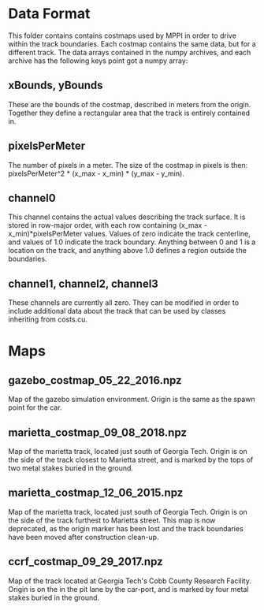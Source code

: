 # Data Format

This folder contains contains costmaps used by MPPI in order to drive within the track boundaries. Each costmap contains the same data, but for a different track. The data arrays contained in the numpy archives, and each archive has the following keys point got a numpy array:

## xBounds, yBounds 
These are the bounds of the costmap, described in meters from the origin. Together they define a rectangular area that the track is entirely contained in.

## pixelsPerMeter
The number of pixels in a meter. The size of the costmap in pixels is then: pixelsPerMeter^2 * (x_max - x_min) * (y_max - y_min).

## channel0 
This channel contains the actual values describing the track surface. It is stored in row-major order, with each row containing (x_max - x_min)*pixelsPerMeter values. Values of zero indicate the track centerline, and values of 1.0 indicate the track boundary. Anything between 0 and 1 is a location on the track, and anything above 1.0 defines a region outside the boundaries.

## channel1, channel2, channel3 
These channels are currently all zero. They can be modified in order to include additional data about the track that can be used by classes inheriting from costs.cu.

# Maps

## gazebo_costmap_05_22_2016.npz
Map of the gazebo simulation environment. Origin is the same as the spawn point for the car.

## marietta_costmap_09_08_2018.npz 
Map of the marietta track, located just south of Georgia Tech. Origin is on the side of the track closest to Marietta street, and is marked by the tops of two metal stakes buried in the ground.

## marietta_costmap_12_06_2015.npz 
Map of the marietta track, located just south of Georgia Tech. Origin is on the side of the track furthest to Marietta street. This map is now deprecated, as the origin marker has been lost and the track boundaries have been moved after construction clean-up. 

## ccrf_costmap_09_29_2017.npz 
Map of the track located at Georgia Tech's Cobb County Research Facility. Origin is on the in the pit lane by the car-port, and is marked by four metal stakes buried in the ground.
